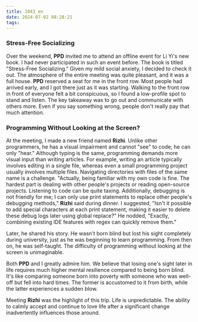 ```yaml
---
title: 1043_en
date: 2024-07-02 08:28:21
tags:
---
```

### Stress-Free Socializing
Over the weekend, **PPD** invited me to attend an offline event for Li Yi's new book. I had never participated in such an event before. The book is titled "Stress-Free Socializing." Given my mild social anxiety, I decided to check it out. The atmosphere of the entire meeting was quite pleasant, and it was a full house. **PPD** reserved a seat for me in the front row. Most people had arrived early, and I got there just as it was starting. Walking to the front row in front of everyone felt a bit conspicuous, so I found a low-profile spot to stand and listen. The key takeaway was to go out and communicate with others more. Even if you say something wrong, people don't really pay that much attention.

### Programming Without Looking at the Screen?
At the meeting, I made a new friend named **Rizhi**. Unlike other programmers, he has a visual impairment and cannot "see" to code; he can only "hear." Although typing is the same, programming demands more visual input than writing articles. For example, writing an article typically involves editing in a single file, whereas even a small programming project usually involves multiple files. Navigating directories with files of the same name is a challenge. "Actually, being familiar with my own code is fine. The hardest part is dealing with other people's projects or reading open-source projects. Listening to code can be quite taxing. Additionally, debugging is not friendly for me; I can only use print statements to replace other people's debugging methods," **Rizhi** said during dinner. I suggested, "Isn't it possible to add special characters at each print statement, making it easier to delete these debug logs later using global replace?" He nodded, "Exactly, combining existing IDE features with regex can quickly remove them."

Later, he shared his story. He wasn't born blind but lost his sight completely during university, just as he was beginning to learn programming. From then on, he was self-taught. The difficulty of programming without looking at the screen is unimaginable.

Both **PPD** and I greatly admire him. We believe that losing one's sight later in life requires much higher mental resilience compared to being born blind. It's like comparing someone born into poverty with someone who was well-off but fell into hard times. The former is accustomed to it from birth, while the latter experiences a sudden blow.

Meeting **Rizhi** was the highlight of this trip. Life is unpredictable. The ability to calmly accept and continue to love life after a significant change inadvertently influences those around.